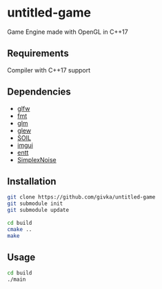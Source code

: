 # untitled-game
Game Engine made with OpenGL in C++17

## Requirements
Compiler with C++17 support

## Dependencies
* [glfw](https://github.com/glfw/glfw.git)
* [fmt](https://github.com/fmtlib/fmt.git)
* [glm](https://github.com/g-truc/glm.git)
* [glew](https://github.com/Perlmint/glew-cmake.git)
* [SOIL](https://github.com/paralin/soil.git)
* [imgui](https://github.com/ocornut/imgui.git)
* [entt](https://github.com/skypjack/entt.git)
* [SimplexNoise](https://github.com/SRombauts/SimplexNoise.git)

## Installation
```bash
git clone https://github.com/givka/untitled-game
git submodule init
git submodule update
    
cd build
cmake ..
make
```
## Usage
```bash
cd build
./main
```
